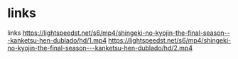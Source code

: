 # links
links
https://lightspeedst.net/s6/mp4/shingeki-no-kyojin-the-final-season---kanketsu-hen-dublado/hd/1.mp4
https://lightspeedst.net/s6/mp4/shingeki-no-kyojin-the-final-season---kanketsu-hen-dublado/hd/2.mp4

